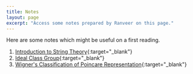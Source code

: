 ```yaml
---
title: Notes
layout: page
excerpt: "Access some notes prepared by Ranveer on this page."
---
```

Here are some notes which might be useful on a first reading. 
  
1. [Introduction to String Theory](string-theory-notes.pdf){:target="_blank"}   
2. [Ideal Class Group](class-group.pdf){:target="_blank"}    
3. [Wigner's Classification of Poincare Representation](wigner.pdf.pdf){:target="_blank"}   
 
